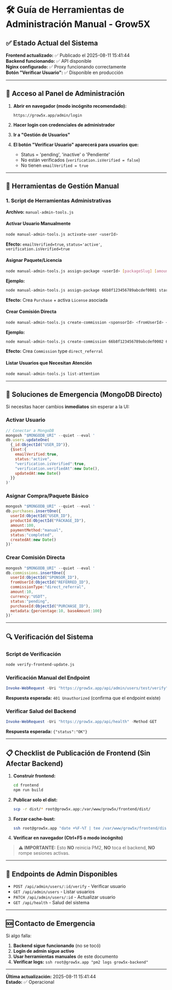 # 🛠️ Guía de Herramientas de Administración Manual - Grow5X

## ✅ Estado Actual del Sistema

**Frontend actualizado:** ✅ Publicado el 2025-08-11 15:41:44  
**Backend funcionando:** ✅ API disponible  
**Nginx configurado:** ✅ Proxy funcionando correctamente  
**Botón "Verificar Usuario":** ✅ Disponible en producción  

---

## 🎯 Acceso al Panel de Administración

1. **Abrir en navegador (modo incógnito recomendado):**
   ```
   https://grow5x.app/admin/login
   ```

2. **Hacer login con credenciales de administrador**

3. **Ir a "Gestión de Usuarios"**

4. **El botón "Verificar Usuario" aparecerá para usuarios que:**
   - Status = 'pending', 'inactive' o 'Pendiente'
   - No están verificados (`verification.isVerified = false`)
   - No tienen `emailVerified = true`

---

## 🔧 Herramientas de Gestión Manual

### 1. Script de Herramientas Administrativas

**Archivo:** `manual-admin-tools.js`

#### Activar Usuario Manualmente
```bash
node manual-admin-tools.js activate-user <userId>
```
**Efecto:** `emailVerified=true`, `status='active'`, `verification.isVerified=true`

#### Asignar Paquete/Licencia
```bash
node manual-admin-tools.js assign-package <userId> [packageSlug] [amount]
```
**Ejemplo:**
```bash
node manual-admin-tools.js assign-package 66b8f123456789abcdef0001 starter 100
```
**Efecto:** Crea `Purchase` + activa `License` asociada

#### Crear Comisión Directa
```bash
node manual-admin-tools.js create-commission <sponsorId> <fromUserId> <purchaseId> [amount] [percentage]
```
**Ejemplo:**
```bash
node manual-admin-tools.js create-commission 66b8f123456789abcdef0002 66b8f123456789abcdef0001 66b8f123456789abcdef0003 10 10
```
**Efecto:** Crea `Commission` type `direct_referral`

#### Listar Usuarios que Necesitan Atención
```bash
node manual-admin-tools.js list-attention
```

---

## 🚨 Soluciones de Emergencia (MongoDB Directo)

Si necesitas hacer cambios **inmediatos** sin esperar a la UI:

### Activar Usuario
```javascript
// Conectar a MongoDB
mongosh "$MONGODB_URI" --quiet --eval '
db.users.updateOne(
  {_id:ObjectId("USER_ID")},
  {$set:{
    emailVerified:true,
    status:"active",
    "verification.isVerified":true,
    "verification.verifiedAt":new Date(),
    updatedAt:new Date()
  }}
)'
```

### Asignar Compra/Paquete Básico
```javascript
mongosh "$MONGODB_URI" --quiet --eval '
db.purchases.insertOne({
  userId:ObjectId("USER_ID"),
  productId:ObjectId("PACKAGE_ID"),
  amount:100,
  paymentMethod:"manual",
  status:"completed",
  createdAt:new Date()
})'
```

### Crear Comisión Directa
```javascript
mongosh "$MONGODB_URI" --quiet --eval '
db.commissions.insertOne({
  userId:ObjectId("SPONSOR_ID"),
  fromUserId:ObjectId("REFERRED_ID"),
  commissionType:"direct_referral",
  amount:10,
  currency:"USDT",
  status:"pending",
  purchaseId:ObjectId("PURCHASE_ID"),
  metadata:{percentage:10, baseAmount:100}
})'
```

---

## 🔍 Verificación del Sistema

### Script de Verificación
```bash
node verify-frontend-update.js
```

### Verificación Manual del Endpoint
```powershell
Invoke-WebRequest -Uri "https://grow5x.app/api/admin/users/test/verify" -Method POST -Headers @{"Authorization"="Bearer test"}
```
**Respuesta esperada:** `401 Unauthorized` (confirma que el endpoint existe)

### Verificar Salud del Backend
```powershell
Invoke-WebRequest -Uri "https://grow5x.app/api/health" -Method GET
```
**Respuesta esperada:** `{"status":"OK"}`

---

## 📋 Checklist de Publicación de Frontend (Sin Afectar Backend)

1. **Construir frontend:**
   ```bash
   cd frontend
   npm run build
   ```

2. **Publicar solo el dist:**
   ```bash
   scp -r dist/* root@grow5x.app:/var/www/grow5x/frontend/dist/
   ```

3. **Forzar cache-bust:**
   ```bash
   ssh root@grow5x.app "date +%F-%T | tee /var/www/grow5x/frontend/dist/version.txt && nginx -t && systemctl reload nginx"
   ```

4. **Verificar en navegador (Ctrl+F5 o modo incógnito)**

> ⚠️ **IMPORTANTE:** Esto **NO** reinicia PM2, **NO** toca el backend, **NO** rompe sesiones activas.

---

## 🎯 Endpoints de Admin Disponibles

- `POST /api/admin/users/:id/verify` - Verificar usuario
- `GET /api/admin/users` - Listar usuarios
- `PATCH /api/admin/users/:id` - Actualizar usuario
- `GET /api/health` - Salud del sistema

---

## 🆘 Contacto de Emergencia

Si algo falla:
1. **Backend sigue funcionando** (no se tocó)
2. **Login de admin sigue activo**
3. **Usar herramientas manuales** de este documento
4. **Verificar logs:** `ssh root@grow5x.app "pm2 logs grow5x-backend"`

---

**Última actualización:** 2025-08-11 15:41:44  
**Estado:** ✅ Operacional